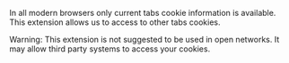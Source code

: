 In all modern browsers only current tabs cookie information is available. 
This extension allows us to access to other tabs cookies. 

Warning: This extension is not suggested to be used in open networks. It may allow third party systems to access your cookies.